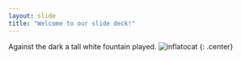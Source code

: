 ```yaml
---
layout: slide
title: "Welcome to our slide deck!"
---
```


Against the dark a tall white fountain played.
![inflatocat](https://octodex.github.com/images/inflatocat.png)
{: .center}

